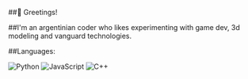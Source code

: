 ##👋 Greetings!

##I'm an argentinian coder who likes experimenting with game dev, 3d modeling and vanguard technologies.

##Languages:

![Python](https://img.shields.io/badge/Language-Python-blue?style=flat-square&logo=python)
![JavaScript](https://img.shields.io/badge/Language-JavaScript-yellow?style=flat-square&logo=javascript)
![C++](https://img.shields.io/badge/Language-C++-blue?style=flat-square&logo=cplusplus)

<!--
**ginerJ/ginerJ** is a ✨ _special_ ✨ repository because its `README.md` (this file) appears on your GitHub profile.

Here are some ideas to get you started:

- 🔭 I’m currently working on ...
- 🌱 I’m currently learning ...
- 👯 I’m looking to collaborate on ...
- 🤔 I’m looking for help with ...
- 💬 Ask me about ...
- 📫 How to reach me: ...
- 😄 Pronouns: ...
- ⚡ Fun fact: ...
-->
